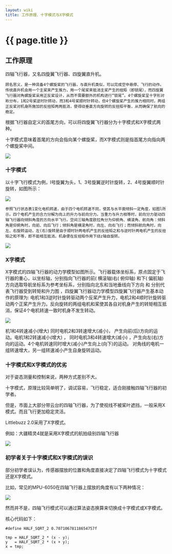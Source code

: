 ```yaml
---
layout: wiki
title: 工作原理、十字模式与X字模式
---
```


# {{ page.title }}

## 工作原理

四轴飞行器，又名四旋翼飞行器、四旋翼直升机。

    顾名思义，是一种具备4个螺旋桨的飞行器，与直升机类似，可以完成空中悬停、飞行的动作。传统直升机会用一个主桨来产生推力，用一个尾桨来抵消主桨产生的扭矩（即锁尾），而四旋翼飞行器对角螺旋桨采用正反桨设计，从而不需要额外的机构进行“锁尾”。4个螺旋桨呈十字形对称分布，1和2号桨逆时针转动，而3和4号桨顺时针转动，但4个螺旋桨产生的推力相同时，两组正反桨对机身所施加的反扭矩两两抵消，使得绕垂直方向旋转的反扭矩平衡，从而确保了航向的稳定。

根据飞行器自定义的首尾方向，可以将四旋翼飞行器分为十字模式和X字模式两种。

十字模式意味着首尾的方向会指向某个螺旋桨，而X字模式则是指首尾方向指向两个螺旋桨中间。

![](http://miaowlabs.com/img/wiki/Littlebuzz/basics-003.jpg)

### 十字模式

以十字飞行模式为例，l号旋翼为头，1、3号旋翼逆时针旋转，2、4号旋翼顺时针旋转，如图所示：

![](http://miaowlabs.com/img/wiki/Littlebuzz/basics-001.png)

    参照飞行状态表1变化电机转速，由于四个电机转速不同，使其与水平面倾斜一定角度，如图l所示。四个电机产生的合力分解为向上的升力与前向分力。当重力与升力相等时，前向分力驱动四轴飞行器向倾斜角度的方向水平飞行。空间三轴角度欧拉角分为仰俯角、横滚角、航向角：倾斜角是仰俯角时，向前、向后飞行；倾斜角是横滚角时，向左、向右飞行；而倾斜航向角时，向左、右旋转运动，左(右)旋转是由于顺时针两电机产生的反扭矩之和与逆时针两电机产生的反扭矩之和不等，即不能相互抵消，机身便在反扭矩作用下绕z轴自旋转。

![](http://miaowlabs.com/img/wiki/Littlebuzz/basics-002.png)

### X字模式

X字模式的四轴飞行器的动力学模型如图所示。飞行器载体坐标系，原点固定于飞行器的重心，以坐标轴，分别指向飞行器的前( 横滚轴)右( 俯仰轴) 和下( 偏航轴) 方向选取导航坐标系为参考坐标系，分别指向北东和当地垂线向下方向 和 分别代表飞行器受到转矩和升力图 ，四旋翼飞行器动力学模型四旋翼飞行器产生基本动作的原理为: 电机1和3逆时针旋转驱动两个反桨产生升力，电机2和4顺时针旋转驱动两个正桨产生升力。反向旋转的两组电机和桨使其各自对机身产生的转矩相互抵消，保证4个电机转速一致时机身不发生转动。

![](http://miaowlabs.com/img/wiki/Littlebuzz/basics-004.jpg)

机1和4转速减小(增大) 同时电机2和3转速增大(减小)， 产生向前(后)方向的运动。电机1和2转速减小(增大) ， 同时电机3和4转速增大(减小) ，产生向左(右)方向的运动。4个电机转速同时增大(减小)产生向上(向下)的运动。 对角线的电机一组转速增大，另一组转速减小产生自身旋转运动。

### 十字模式和X字模式的优劣

对于姿态测量和控制来说，两种方式差别不大。

十字模式，原理比较简单明了，调试容易，飞行稳定，适合刚接触四轴飞行器的初学者。

但是，市面上大部分带云台的四轴飞行器，为了使视线不被桨叶遮挡，一般采用X模式。而且飞行更加稳定灵活。

Littlebuzz 2.0采用了X字模式。

例如：大疆精灵4就是采用X字模式的航拍级别四轴飞行器

![](http://miaowlabs.com/img/wiki/Littlebuzz/basics-005.png)

### 初学者关于十字模式和X字模式的误识

部分初学者误认为，传感器摆放的位置和角度直接决定了四轴飞行模式为十字模式还是X字模式。

比如，常见的MPU-6050在四轴飞行器上摆放的角度有以下两种情况：

![](http://miaowlabs.com/img/wiki/Littlebuzz/basics-006.jpg)

然而并不是，四轴飞行模式可以通过算法姿态换算来切换成十字模式或X字模式。

核心代码如下：

    #define HALF_SQRT_2 0.70710678118654757f	

    tmp = HALF_SQRT_2 * (x - y);	
    y   = HALF_SQRT_2 * (x + y);
    x = tmp;


